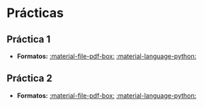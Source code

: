 # Prácticas

## Práctica 1

* **Formatos:** [:material-file-pdf-box:](practica01.pdf) [:material-language-python:](practica01.ipynb)

## Práctica 2

* **Formatos:** [:material-file-pdf-box:](practica02.pdf) [:material-language-python:](practica02.ipynb) 
